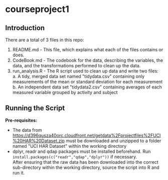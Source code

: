 # courseproject1
## Introduction
There are a total of 3 files in this repo:
1. README.md - This file, which explains what each of the files contains or does.
2. CodeBook.md - The codebook for the data, describing the variables, the data, and the transformations performed to clean up the data.
3. run_analysis.R - The R script used to clean up data and write two files:
  a. A tidy, merged data set named "tidydata.csv" containing only measurements of the mean or standard deviation for each measurement
  b. An independent data set "tidydata2.csv" containing averages of each measured variable grouped by activity and subject

## Running the Script
**Pre-requisites:**
* The data from https://d396qusza40orc.cloudfront.net/getdata%2Fprojectfiles%2FUCI%20HAR%20Dataset.zip must be downloaded and unzipped to a folder named "UCI HAR Dataset" within the working directory
* dplyr, readr and qdap packages must be installed beforehand. Run ` install.packages(c("readr","qdap","dplyr"))` if necessary.  
After ensuring that the raw data has been downloaded into the correct sub-directory within the working directory, source the script into R and run it.
